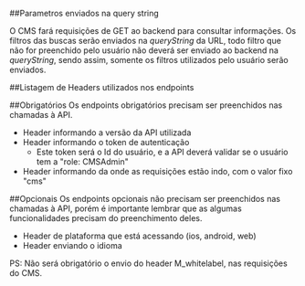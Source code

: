 ##Parametros enviados na query string

O CMS fará requisições de GET ao backend para consultar informações. Os filtros das buscas serão enviados na _queryString_ da URL, todo filtro que não for preenchido pelo usuário não deverá ser enviado ao backend na _queryString_, sendo assim, somente os filtros utilizados pelo usuário serão enviados.

##Listagem de Headers utilizados nos endpoints

##Obrigatórios
Os endpoints obrigatórios precisam ser preenchidos nas chamadas à API.

 - Header informando a versão da API utilizada
 - Header informando o token de autenticação
   - Este token será o Id do usuário, e a API deverá validar se o usuário tem a "role: CMSAdmin"
 - Header informando da onde as requisições estão indo, com o valor fixo "cms"

##Opcionais
Os endpoints opcionais não precisam ser preenchidos nas chamadas à API, porém é importante lembrar que as algumas funcionalidades precisam do preenchimento deles.

 - Header de plataforma que está acessando (ios, android, web)
 - Header enviando o idioma

PS: Não será obrigatório o envio do header M_whitelabel, nas requisições do CMS.